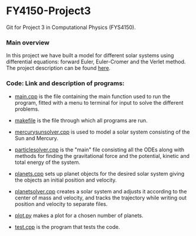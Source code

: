 # FY4150-Project3
Git for Project 3 in Computational Physics (FYS4150).

### Main overview
In this project we have built a model for different solar systems using differential equations: forward Euler, Euler-Cromer and the Verlet method. The project description can be found [here](https://github.com/isakaaby/FYS4150-Project3/blob/master/Report/Project3.pdf).


### Code: Link and description of programs:
- [main.cpp](https://github.com/isakaaby/FYS4150-Project3/blob/master/code-and-results/main.cpp) is the file containing the main function used to run the program, fitted with a menu to terminal for input to solve the different problems.

- [makefile](https://github.com/isakaaby/FYS4150-Project3/blob/master/code-and-results/makefile) is the file through which all programs are run.

- [mercurysunsolver.cpp](https://github.com/isakaaby/FYS4150-Project3/blob/master/code-and-results/mercurysunsolver.cpp) is used to model a solar system consisting of the Sun and Mercury.

- [particlesolver.cpp](https://github.com/isakaaby/FYS4150-Project3/blob/master/code-and-results/particlesolver.cpp) is the "main" file consisting all the ODEs along with methods for finding the gravitational force and the potential, kinetic and total energy of the system.

- [planets.cpp](https://github.com/isakaaby/FYS4150-Project3/blob/master/code-and-results/planets.cpp) sets up planet objects for the desired solar system giving the objects an initial position and velocity.

- [planetsolver.cpp](https://github.com/isakaaby/FYS4150-Project3/blob/master/code-and-results/planetsolver.cpp) creates a solar system and adjusts it according to the center of mass and velocity, and tracks the trajectory while writing out position and velocity to separate files.

- [plot.py](https://github.com/isakaaby/FYS4150-Project3/blob/master/code-and-results/plot.py) makes a plot for a chosen number of planets.

- [test.cpp](https://github.com/isakaaby/FYS4150-Project3/blob/master/code-and-results/test.cpp) is the program that tests the code.
